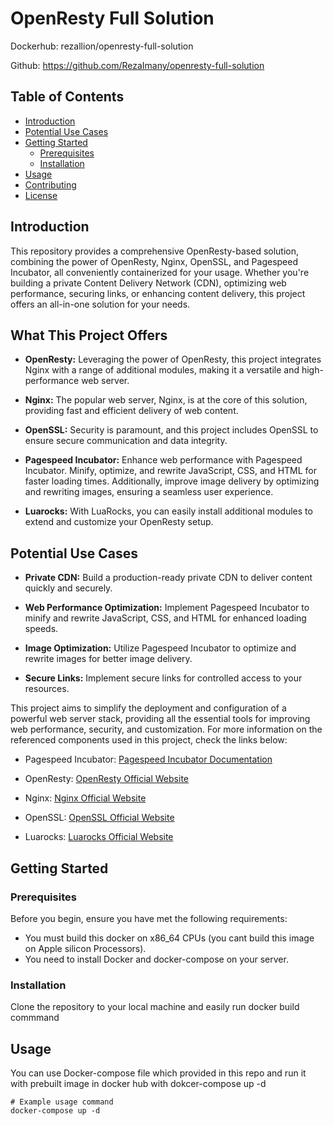 # OpenResty Full Solution

Dockerhub: rezallion/openresty-full-solution

Github: https://github.com/RezaImany/openresty-full-solution


## Table of Contents

- [Introduction](#introduction)
- [Potential Use Cases](#Potential-Use-Cases)
- [Getting Started](#getting-started)
  - [Prerequisites](#prerequisites)
  - [Installation](#installation)
- [Usage](#usage)
- [Contributing](#contributing)
- [License](#license)

## Introduction

This repository provides a comprehensive OpenResty-based solution, combining the power of OpenResty, Nginx, OpenSSL, and Pagespeed Incubator, all conveniently containerized for your usage. Whether you're building a private Content Delivery Network (CDN), optimizing web performance, securing links, or enhancing content delivery, this project offers an all-in-one solution for your needs.

## What This Project Offers

- **OpenResty:** Leveraging the power of OpenResty, this project integrates Nginx with a range of additional modules, making it a versatile and high-performance web server.

- **Nginx:** The popular web server, Nginx, is at the core of this solution, providing fast and efficient delivery of web content.

- **OpenSSL:** Security is paramount, and this project includes OpenSSL to ensure secure communication and data integrity.

- **Pagespeed Incubator:** Enhance web performance with Pagespeed Incubator. Minify, optimize, and rewrite JavaScript, CSS, and HTML for faster loading times. Additionally, improve image delivery by optimizing and rewriting images, ensuring a seamless user experience.

- **Luarocks:** With LuaRocks, you can easily install additional modules to extend and customize your OpenResty setup.

## Potential Use Cases

- **Private CDN:** Build a production-ready private CDN to deliver content quickly and securely.

- **Web Performance Optimization:** Implement Pagespeed Incubator to minify and rewrite JavaScript, CSS, and HTML for enhanced loading speeds.

- **Image Optimization:** Utilize Pagespeed Incubator to optimize and rewrite images for better image delivery.

- **Secure Links:** Implement secure links for controlled access to your resources.

This project aims to simplify the deployment and configuration of a powerful web server stack, providing all the essential tools for improving web performance, security, and customization. For more information on the referenced components used in this project, check the links below:

- Pagespeed Incubator: [Pagespeed Incubator Documentation](https://developers.google.com/speed/pagespeed/module)

- OpenResty: [OpenResty Official Website](https://openresty.org/en/)

- Nginx: [Nginx Official Website](https://www.nginx.com/)

- OpenSSL: [OpenSSL Official Website](https://www.openssl.org/)

- Luarocks: [Luarocks Official Website](https://luarocks.org/)


## Getting Started

### Prerequisites

Before you begin, ensure you have met the following requirements:

- You must build this docker on x86_64 CPUs (you cant build this image on Apple silicon Processors).
- You need to install Docker and docker-compose on your server.

### Installation

Clone the repository to your local machine and easily run docker build commmand


## Usage

You can use Docker-compose file which provided in this repo and run it with prebuilt image in docker hub with dokcer-compose up -d

```shell
# Example usage command
docker-compose up -d
